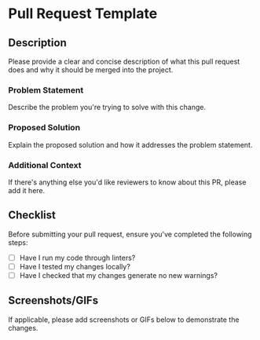 # Pull Request Template

## Description

Please provide a clear and concise description of what this pull request does and why it should be merged into the project.

### Problem Statement

Describe the problem you're trying to solve with this change.

### Proposed Solution

Explain the proposed solution and how it addresses the problem statement.

### Additional Context

If there's anything else you'd like reviewers to know about this PR, please add it here.

## Checklist

Before submitting your pull request, ensure you've completed the following steps:

- [ ] Have I run my code through linters?
- [ ] Have I tested my changes locally?
- [ ] Have I checked that my changes generate no new warnings?

## Screenshots/GIFs

If applicable, please add screenshots or GIFs below to demonstrate the changes.


